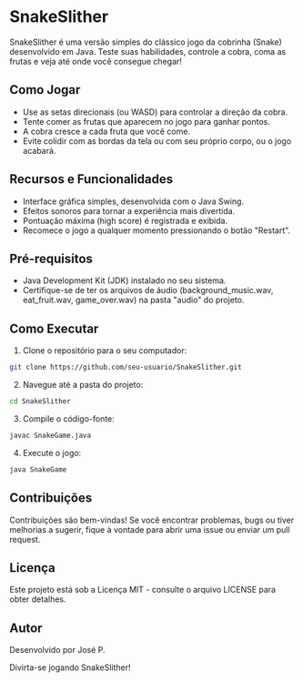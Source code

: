 # SnakeSlither

SnakeSlither é uma versão simples do clássico jogo da cobrinha (Snake) desenvolvido em Java. Teste suas habilidades, controle a cobra, coma as frutas e veja até onde você consegue chegar!

## Como Jogar

- Use as setas direcionais (ou WASD) para controlar a direção da cobra.
- Tente comer as frutas que aparecem no jogo para ganhar pontos.
- A cobra cresce a cada fruta que você come.
- Evite colidir com as bordas da tela ou com seu próprio corpo, ou o jogo acabará.

## Recursos e Funcionalidades

- Interface gráfica simples, desenvolvida com o Java Swing.
- Efeitos sonoros para tornar a experiência mais divertida.
- Pontuação máxima (high score) é registrada e exibida.
- Recomece o jogo a qualquer momento pressionando o botão "Restart".

## Pré-requisitos

- Java Development Kit (JDK) instalado no seu sistema.
- Certifique-se de ter os arquivos de áudio (background_music.wav, eat_fruit.wav, game_over.wav) na pasta "audio" do projeto.

## Como Executar

1. Clone o repositório para o seu computador:

```bash
git clone https://github.com/seu-usuario/SnakeSlither.git
```

2. Navegue até a pasta do projeto:
```bash
cd SnakeSlither
```

3. Compile o código-fonte:
```bash
javac SnakeGame.java
```

4. Execute o jogo:
```bash
java SnakeGame
```

## Contribuições

Contribuições são bem-vindas! Se você encontrar problemas, bugs ou tiver melhorias a sugerir, 
fique à vontade para abrir uma issue ou enviar um pull request.

## Licença

Este projeto está sob a Licença MIT - consulte o arquivo LICENSE para obter detalhes.

## Autor

Desenvolvido por José P.

Divirta-se jogando SnakeSlither!
